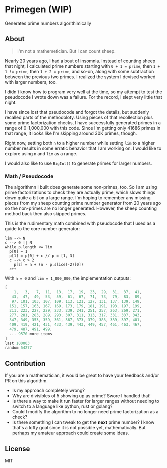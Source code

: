 # Primegen (WIP)
Generates prime numbers algorithimically

## About
> I'm not a mathemetician. But I can count sheep.

Nearly 20 years ago, I had a bout of insomnia. Instead of counting sheep that night, I calculated prime numbers starting with `0 + 1 = prime`, then `1 + 1 != prime`, then `1 + 2 = prime`, and so-on, along with some subtraction between the previous two primes. I realized the system I devised worked with larger numbers, too.

I didn't know how to program very well at the time, so my attempt to test the pseudocode I wrote down was a failure. For the record, I slept very little that night. 

I have since lost that pseudocode and forgot the details, but suddenly recalled parts of the methodoloty. Using pieces of that recollection plus some prime factorization checks, I have successfully generated primes in a range of 0-1,000,000 with this code. Since I'm getting only 41686 primes in that range, It looks like I'm skipping around 30K primes, though.

Right now, setting both `n` to a higher number while setting `lim` to a higher number results in some erratic behavior that I am working on. I would like to explore using `n` and `lim` as a range.

I would also like to use `BigInt()` to generate primes for larger numbers.

### Math / Pseudocode
The algorithmn I built does generate some non-primes, too. So I am using prime factorizations to check they are actually prime, which slows things down quite a bit on a large range. I'm hoping to remember any missing pieces from my sheep counting prime number generator from 20 years ago so the non-primes are no longer generated. However, the sheep counting method back then also skipped primes.

This is the rudimentary math combined with pseudocode that I used as a guide to the core number generator:
```
lim --> N
c --> 0 || N
while p.length <= lim
  p[0] = 1
  p[1] = p[0] + c // p = [1, 3]
  c --> c > 2
    p[z] = n + (n - p.slice(-2)[0])
  c++
```

With `n = 0` and `lim = 1_000_000`, the implementation outputs:
```js
[
    1,   3,   7,  11,  13,  17,  19,  23,  29,  31,  37,  41,
   43,  47,  49,  53,  59,  61,  67,  71,  73,  79,  83,  89,
   97, 101, 103, 107, 109, 113, 121, 127, 131, 137, 139, 149,
  151, 157, 163, 167, 169, 173, 179, 181, 191, 193, 197, 199,
  211, 223, 227, 229, 233, 239, 241, 251, 257, 263, 269, 271,
  277, 281, 283, 289, 293, 307, 311, 313, 317, 331, 337, 343,
  347, 349, 353, 359, 361, 367, 373, 379, 383, 389, 397, 401,
  409, 419, 421, 431, 433, 439, 443, 449, 457, 461, 463, 467,
  479, 487, 491, 499,
  ... 9570 more items
]
last 100003
random 54277
```

## Contribution
If you are a mathematician, it would be great to have your feedback and/or PR on this algorithm. 
- Is my approach completely wrong?
- Why are divisibles of 5 showing up as prime? Swore I handled that!
- Is there a way to make it run faster for larger ranges without needing to switch to a language like python, rust or golang?
- Could I modify the algorithm to no longer need prime factorization as a check?
- Is there something I can tweak to get the **next** prime number? I know that's a lofty goal since it is not possible yet, mathematically. But perhaps my amateur approach could create some ideas.

## License
MIT
